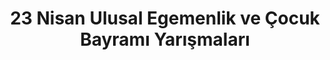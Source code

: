 ---
layout: monthly
headline: "23 Nisan Yarışmaları"
title: "23 Nisan Ulusal Egemenlik ve Çocuk Bayramı Yarışmaları"
key: "23 nisan"
description: "23 Nisan Ulusal Egemenlik ve Çocuk Bayramı için düzenlenen hikaye, şiir, masal gibi edebiyat yarışmalarını takip edebilirsiniz."
permalink: "23-nisan-yarismalari/"
subline: "23 Nisan Ulusal Egemenlik ve Çocuk Bayramı için düzenlenen tüm 23 Nisan Yarışmalarına bu sayfamızdan erişebilirsiniz. 23 Nisan Yarışmaları 2022..."
---